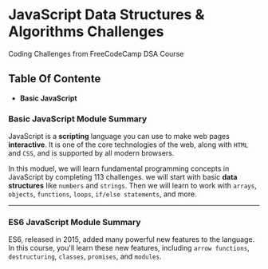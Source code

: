 # JavaScript Data Structures & Algorithms Challenges
 Coding Challenges from FreeCodeCamp DSA Course

 ## Table Of Contente
 + __Basic JavaScript__

 ### Basic JavaScript Module Summary

JavaScript is a __scripting__ language you can use to make web pages __interactive__. It is one of the core technologies of the web, along with `HTML` and `CSS`, and is supported by all modern browsers.

In this moduel, we will learn fundamental programming concepts in JavaScript by completing 113 challenges. we will start with basic __data structures__ like `numbers` and `strings`. Then we will learn to work with `arrays`, `objects`, `functions`, `loops`, `if/else statements`, and more.

---
### ES6 JavaScript Module Summary 
ES6, released in 2015, added many powerful new features to the language. In this course, you'll learn these new features, including `arrow functions`, `destructuring`, `classes`, `promises`, and `modules`.

